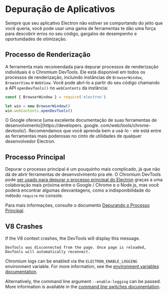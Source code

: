 # Depuração de Aplicativos

Sempre que seu aplicativo Electron não estiver se comportando do jeito que você queria, você pode usar uma gama de ferramentas te dão uma força para descobrir erros no seu código, gargalos de desempenho e oportunidades de otimização.

## Processo de Renderização

A ferramenta mais recomendada para depurar processos de renderização individuais é o Chromium DevTools. Ele está disponível em todos os processos de renderização, incluindo instâncias de `BrowserWindow`, `BrowserView` e `WebView`. Você pode abrí-lo a partir do seu código chamando a API `openDevTools()` no `webContents` da instância:

```javascript
const { BrowserWindow } = require('electron')

let win = new BrowserWindow()
win.webContents.openDevTools()
```

O Google oferece [uma excelente documentação de suas ferramentas de desenvolvimento](https://developers. google. com/web/tools/chrome-devtools/). Recomendamos que você aprenda bem a usá-lo - ele está entre as ferramentas mais poderosas no cinto de utilidades de qualquer desenvolvedor Electron.

## Processo Principal

Depurar o processo principal é um pouquinho mais complicado, já que não dá de abrir ferramentas de desenvolvimento pra ele. O Chromium DevTools pode [ser usado para depurar o processo principal do Electron](https://nodejs.org/en/docs/inspector/) graças a uma colaboração mais próxima entre o Google / Chrome e o Node.js, mas você poderá encontrar algumas desvantagens, como a indisponibilidade do método `require` no console.

Para mais informações, consulte o documento [Depurando o Processo Principal](./debugging-main-process.md).

## V8 Crashes

If the V8 context crashes, the DevTools will display this message.

`DevTools was disconnected from the page. Once page is reloaded, DevTools will automatically reconnect.`

Chromium logs can be enabled via the `ELECTRON_ENABLE_LOGGING` environment variable. For more information, see the [environment variables documentation](https://www.electronjs.org/docs/api/environment-variables#electron_enable_logging).

Alternatively, the command line argument `--enable-logging` can be passed. More information is available in the [command line switches documentation](https://www.electronjs.org/docs/api/command-line-switches#--enable-logging).